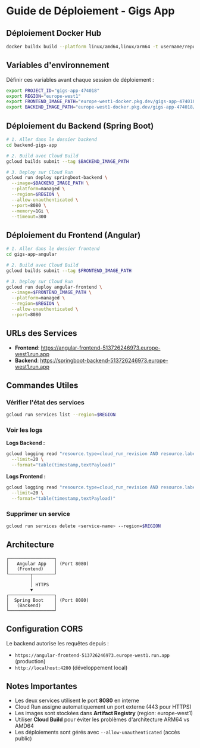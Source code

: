 # Guide de Déploiement - Gigs App

## Déploiement Docker Hub

```bash
docker buildx build --platform linux/amd64,linux/arm64 -t username/repository --push .
```

## Variables d'environnement

Définir ces variables avant chaque session de déploiement :

```bash
export PROJECT_ID="gigs-app-474018"
export REGION="europe-west1"
export FRONTEND_IMAGE_PATH="europe-west1-docker.pkg.dev/gigs-app-474018/gigs-app-frontend/gigs-app-frontend_angular"
export BACKEND_IMAGE_PATH="europe-west1-docker.pkg.dev/gigs-app-474018/gigs-app-frontend/gigs-app-backend"
```

## Déploiement du Backend (Spring Boot)

```bash
# 1. Aller dans le dossier backend
cd backend-gigs-app

# 2. Build avec Cloud Build
gcloud builds submit --tag $BACKEND_IMAGE_PATH

# 3. Deploy sur Cloud Run
gcloud run deploy springboot-backend \
  --image=$BACKEND_IMAGE_PATH \
  --platform=managed \
  --region=$REGION \
  --allow-unauthenticated \
  --port=8080 \
  --memory=1Gi \
  --timeout=300
```

## Déploiement du Frontend (Angular)

```bash
# 1. Aller dans le dossier frontend
cd gigs-app-angular

# 2. Build avec Cloud Build
gcloud builds submit --tag $FRONTEND_IMAGE_PATH

# 3. Deploy sur Cloud Run
gcloud run deploy angular-frontend \
  --image=$FRONTEND_IMAGE_PATH \
  --platform=managed \
  --region=$REGION \
  --allow-unauthenticated \
  --port=8080
```

## URLs des Services

- **Frontend**: https://angular-frontend-513726246973.europe-west1.run.app
- **Backend**: https://springboot-backend-513726246973.europe-west1.run.app

## Commandes Utiles

### Vérifier l'état des services

```bash
gcloud run services list --region=$REGION
```

### Voir les logs

**Logs Backend :**
```bash
gcloud logging read "resource.type=cloud_run_revision AND resource.labels.service_name=springboot-backend" \
  --limit=20 \
  --format="table(timestamp,textPayload)"
```

**Logs Frontend :**
```bash
gcloud logging read "resource.type=cloud_run_revision AND resource.labels.service_name=angular-frontend" \
  --limit=20 \
  --format="table(timestamp,textPayload)"
```

### Supprimer un service

```bash
gcloud run services delete <service-name> --region=$REGION
```

## Architecture

```
┌─────────────────┐
│   Angular App   │ (Port 8080)
│   (Frontend)    │
└────────┬────────┘
         │
         │ HTTPS
         ▼
┌─────────────────┐
│  Spring Boot    │ (Port 8080)
│   (Backend)     │
└─────────────────┘
```

## Configuration CORS

Le backend autorise les requêtes depuis :
- `https://angular-frontend-513726246973.europe-west1.run.app` (production)
- `http://localhost:4200` (développement local)

## Notes Importantes

- Les deux services utilisent le port **8080** en interne
- Cloud Run assigne automatiquement un port externe (443 pour HTTPS)
- Les images sont stockées dans **Artifact Registry** (region: europe-west1)
- Utiliser **Cloud Build** pour éviter les problèmes d'architecture ARM64 vs AMD64
- Les déploiements sont gérés avec `--allow-unauthenticated` (accès public)